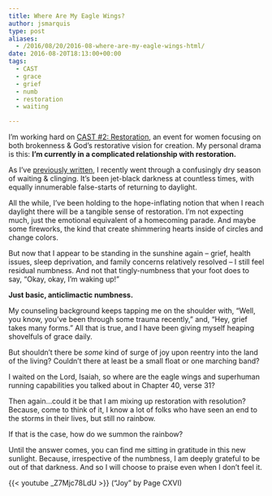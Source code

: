 ```yaml
---
title: Where Are My Eagle Wings?
author: jsmarquis
type: post
aliases:
  - /2016/08/20/2016-08-where-are-my-eagle-wings-html/
date: 2016-08-20T18:13:00+00:00
tags:
  - CAST
  - grace
  - grief
  - numb
  - restoration
  - waiting

---
```

I&#8217;m working hard on <a href="http://milkweedministries.com/#events" target="_blank">CAST #2: Restoration</a>, an event for women focusing on both brokenness & God&#8217;s restorative vision for creation. My personal drama is this: **I&#8217;m currently in a complicated relationship with restoration.**

As I&#8217;ve <a href="/cottonwoodblessings/2016/05/of-obstacles-and-birdsongs.html" target="_blank">previously written</a>, I recently went through a confusingly dry season of waiting & clinging. It&#8217;s been jet-black darkness at countless times, with equally innumerable false-starts of returning to daylight.

All the while, I&#8217;ve been holding to the hope-inflating notion that when I reach daylight there will be a tangible sense of restoration. I&#8217;m not expecting much, just the emotional equivalent of a homecoming parade. And maybe some fireworks, the kind that create shimmering hearts inside of circles and change colors.

But now that I appear to be standing in the sunshine again &#8211; grief, health issues, sleep deprivation, and family concerns relatively resolved &#8211; I still feel residual numbness. And not that tingly-numbness that your foot does to say, &#8220;Okay, okay, I&#8217;m waking up!&#8221;

**Just basic, anticlimactic numbness.**

My counseling background keeps tapping me on the shoulder with, &#8220;Well, you know, you&#8217;ve been through some trauma recently,&#8221; and, &#8220;Hey, grief takes many forms.&#8221; All that is true, and I have been giving myself heaping shovelfuls of grace daily.

But shouldn&#8217;t there be _some_ kind of surge of joy upon reentry into the land of the living? Couldn&#8217;t there at least be a small float or one marching band?

I waited on the Lord, Isaiah, so where are the eagle wings and superhuman running capabilities you talked about in Chapter 40, verse 31?

Then again&#8230;could it be that I am mixing up restoration with resolution? Because, come to think of it, I know a lot of folks who have seen an end to the storms in their lives, but still no rainbow.

If that is the case, how do we summon the rainbow?

Until the answer comes, you can find me sitting in gratitude in this new sunlight. Because, irrespective of the numbness, I am deeply grateful to be out of that darkness. And so I will choose to praise even when I don&#8217;t feel it.

{{< youtube _Z7Mjc78LdU >}}
  (&#8220;Joy&#8221; by Page CXVI)
